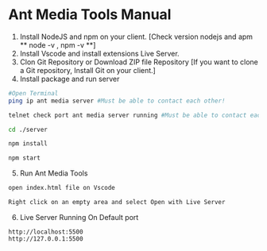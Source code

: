 # Ant Media Tools Manual 
1. Install NodeJS and npm on your client. [Check version nodejs and apm ** node -v , npm -v **]
2. Install Vscode and install extensions Live Server.
3. Clon Git Repository or Download ZIP file Repository [If you want to clone a Git repository, Install Git on your client.]
4. Install package and run server
```bash
#Open Terminal
ping ip ant media server #Must be able to contact each other!

telnet check port ant media server running #Must be able to contact each other!

cd ./server 

npm install

npm start
```
5. Run Ant Media Tools
```bash
open index.html file on Vscode

Right click on an empty area and select Open with Live Server
```

6. Live Server Running On Default port
```b
http://localhost:5500
http://127.0.0.1:5500
```
